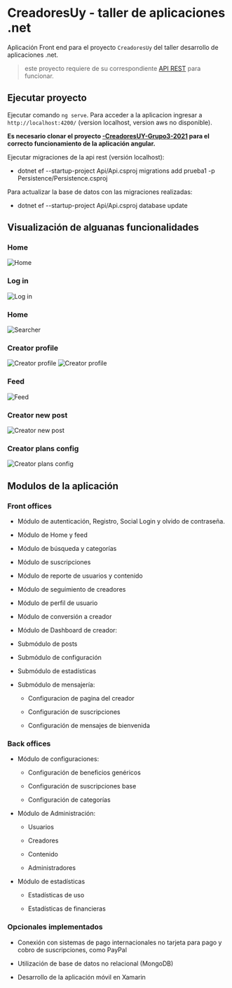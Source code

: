 # CreadoresUy - taller de aplicaciones .net

Aplicación Front end para el proyecto `CreadoresUy` del taller desarrollo de aplicaciones .net.
>este proyecto requiere de su correspondiente [API REST](https://github.com/EdwinpistonC/-CreadoresUY-Grupo3-2021) para funcionar.

## Ejecutar proyecto

Ejecutar comando `ng serve`. Para acceder a la aplicacion ingresar a `http://localhost:4200/` (version localhost, version aws no disponible).

**Es necesario clonar el proyecto [-CreadoresUY-Grupo3-2021](https://github.com/EdwinpistonC/-CreadoresUY-Grupo3-2021) para el correcto funcionamiento de la aplicación angular.**


Ejecutar migraciones de la api rest (versión localhost): 
- dotnet ef --startup-project Api/Api.csproj migrations add prueba1 -p Persistence/Persistence.csproj

Para actualizar la base de datos con las migraciones realizadas:
- dotnet ef --startup-project Api/Api.csproj database update

## Visualización de alguanas funcionalidades

### Home
![Home](https://i.ibb.co/PCh7Rvp/s1.png)

### Log in
![Log in](/https://i.ibb.co/jyf7tdh/s2.png)

### Home
![Searcher](https://i.ibb.co/Dp0QpDM/s3.png)

### Creator profile
![Creator profile](https://i.ibb.co/9n3C4Xp/s4.png)
![Creator profile](https://i.ibb.co/3rwQYvd/s5.png)

### Feed
![Feed](https://i.ibb.co/51pyW5h/s6.png)

### Creator new post
![Creator new post](https://i.ibb.co/QYLt7Cb/s7.png)

### Creator plans config
![Creator plans config](https://i.ibb.co/51pyW5h/s6.png)

## Modulos de la aplicación

### **Front offices**

- Módulo de autenticación, Registro, Social Login y olvido de contraseña.
        
- Módulo de Home y feed

- Módulo de búsqueda y categorías

- Módulo de suscripciones

- Módulo de reporte de usuarios y contenido

- Módulo de seguimiento de creadores

- Módulo de perfil de usuario

- Módulo de conversión a creador

- Módulo de Dashboard de creador:

- Submódulo de posts

- Submódulo de configuración

- Submódulo de estadísticas

- Submódulo de mensajería:

    - Configuracion de pagina del creador

    - Configuración de suscripciones

    - Configuración de mensajes de bienvenida

### **Back offices**

- Módulo de configuraciones:

    - Configuración de beneficios genéricos

    - Configuración de suscripciones base

    - Configuración de categorías

- Módulo de Administración:

  - Usuarios

  - Creadores

  - Contenido

  - Administradores

- Módulo de estadísticas

  - Estadísticas de uso
    
  - Estadísticas de financieras

### **Opcionales implementados**

- Conexión con sistemas de pago internacionales no tarjeta para pago y cobro de
suscripciones, como PayPal 

- Utilización de base de datos no relacional (MongoDB)

- Desarrollo de la aplicación móvil en Xamarin